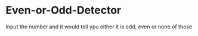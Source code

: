 # Even-or-Odd-Detector
Input the number and it would tell ypu either it is odd, even or none of those
